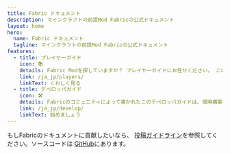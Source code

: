 ```yaml
---
title: Fabric ドキュメント
description: マインクラフトの前提Mod Fabricの公式ドキュメント
layout: home
hero:
  name: Fabric ドキュメント
  tagline: マインクラフトの前提Mod Fabricの公式ドキュメント
features:
  - title: プレイヤーガイド
    icon: 📚
    details: Fabric Modを探していますか？ プレイヤーガイドにお任せください。 このガイドでは、ダウンロードから、インストール、そしてトラブルの解決までお助けします。
    link: /ja_jp/players/
    linkText: くわしく見る
  - title: デベロッパガイド
    icon: 🛠️
    details: Fabricのコミュニティによって書かれたこのデベロッパガイドは、環境構築からレンダリングやネットワーキングなどの高度な内容までを扱っています。
    link: /ja_jp/develop/
    linkText: 始めましょう
---
```


もしFabricのドキュメントに貢献したいなら、 [投稿ガイドライン](./contributing)を参照してください。ソースコードは [GitHub](https://github.com/FabricMC/fabric-docs)にあります。
